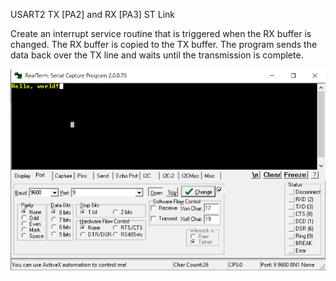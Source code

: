 USART2 TX [PA2] and RX [PA3] ST Link 

Create an interrupt service routine that is triggered when the RX buffer is changed. The RX buffer is copied to the TX buffer. The program sends the data back over the TX line and waits until the transmission is complete. 

![](img/realterm_uart_echo.PNG)